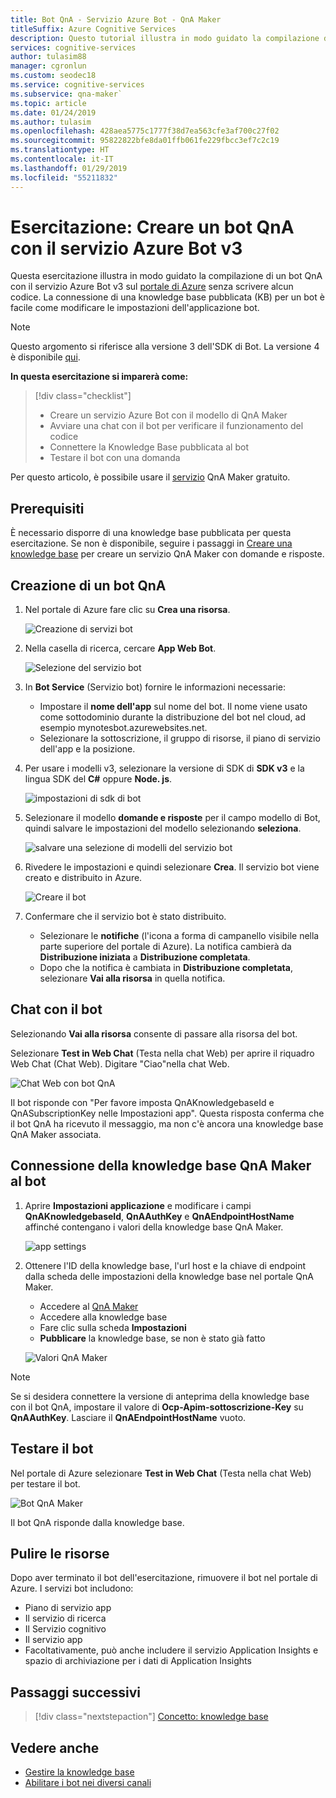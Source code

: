 ```yaml
---
title: Bot QnA - Servizio Azure Bot - QnA Maker
titleSuffix: Azure Cognitive Services
description: Questo tutorial illustra in modo guidato la compilazione di un bot QnA con il servizio Azure Bot v3 sul portale di Azure.
services: cognitive-services
author: tulasim88
manager: cgronlun
ms.custom: seodec18
ms.service: cognitive-services
ms.subservice: qna-maker`
ms.topic: article
ms.date: 01/24/2019
ms.author: tulasim
ms.openlocfilehash: 428aea5775c1777f38d7ea563cfe3af700c27f02
ms.sourcegitcommit: 95822822bfe8da01ffb061fe229fbcc3ef7c2c19
ms.translationtype: HT
ms.contentlocale: it-IT
ms.lasthandoff: 01/29/2019
ms.locfileid: "55211832"
---
```

# <a name="tutorial-create-a-qna-bot-with-azure-bot-service-v3"></a>Esercitazione: Creare un bot QnA con il servizio Azure Bot v3

Questa esercitazione illustra in modo guidato la compilazione di un bot QnA con il servizio Azure Bot v3 sul [portale di Azure](https://portal.azure.com) senza scrivere alcun codice. La connessione di una knowledge base pubblicata (KB) per un bot è facile come modificare le impostazioni dell'applicazione bot. 

> [!Note] 
> Questo argomento si riferisce alla versione 3 dell'SDK di Bot. La versione 4 è disponibile [qui](https://docs.microsoft.com/azure/bot-service/bot-builder-howto-qna?view=azure-bot-service-4.0&tabs=cs). 

**In questa esercitazione si imparerà come:**

<!-- green checkmark -->
> [!div class="checklist"]
> * Creare un servizio Azure Bot con il modello di QnA Maker
> * Avviare una chat con il bot per verificare il funzionamento del codice 
> * Connettere la Knowledge Base pubblicata al bot
> * Testare il bot con una domanda

Per questo articolo, è possibile usare il [servizio](../how-to/set-up-qnamaker-service-azure.md) QnA Maker gratuito.

## <a name="prerequisites"></a>Prerequisiti

È necessario disporre di una knowledge base pubblicata per questa esercitazione. Se non è disponibile, seguire i passaggi in [Creare una knowledge base](../How-To/create-knowledge-base.md) per creare un servizio QnA Maker con domande e risposte.

## <a name="create-a-qna-bot"></a>Creazione di un bot QnA

1. Nel portale di Azure fare clic su **Crea una risorsa**.

    ![Creazione di servizi bot](../media/qnamaker-tutorials-create-bot/bot-service-creation.png)

2. Nella casella di ricerca, cercare **App Web Bot**.

    ![Selezione del servizio bot](../media/qnamaker-tutorials-create-bot/bot-service-selection.png)

3. In **Bot Service** (Servizio bot) fornire le informazioni necessarie:

    - Impostare il **nome dell'app** sul nome del bot. Il nome viene usato come sottodominio durante la distribuzione del bot nel cloud, ad esempio mynotesbot.azurewebsites.net.
    - Selezionare la sottoscrizione, il gruppo di risorse, il piano di servizio dell'app e la posizione.

4. Per usare i modelli v3, selezionare la versione di SDK di **SDK v3** e la lingua SDK del **C#** oppure **Node. js**.

    ![impostazioni di sdk di bot](../media/qnamaker-tutorials-create-bot/bot-v3.png)

5. Selezionare il modello **domande e risposte** per il campo modello di Bot, quindi salvare le impostazioni del modello selezionando **seleziona**.

    ![salvare una selezione di modelli del servizio bot](../media/qnamaker-tutorials-create-bot/bot-v3-template.png)

6. Rivedere le impostazioni e quindi selezionare **Crea**. Il servizio bot viene creato e distribuito in Azure.

    ![Creare il bot](../media/qnamaker-tutorials-create-bot/bot-blade-settings-v3.png)

7. Confermare che il servizio bot è stato distribuito.

    - Selezionare le **notifiche** (l'icona a forma di campanello visibile nella parte superiore del portale di Azure). La notifica cambierà da **Distribuzione iniziata** a **Distribuzione completata**.
    - Dopo che la notifica è cambiata in **Distribuzione completata**, selezionare **Vai alla risorsa** in quella notifica.

## <a name="chat-with-the-bot"></a>Chat con il bot

Selezionando **Vai alla risorsa** consente di passare alla risorsa del bot.

Selezionare **Test in Web Chat** (Testa nella chat Web) per aprire il riquadro Web Chat (Chat Web). Digitare "Ciao"nella chat Web.

![Chat Web con bot QnA](../media/qnamaker-tutorials-create-bot/qna-bot-web-chat.PNG)

Il bot risponde con "Per favore imposta QnAKnowledgebaseId e QnASubscriptionKey nelle Impostazioni app". Questa risposta conferma che il bot QnA ha ricevuto il messaggio, ma non c'è ancora una knowledge base QnA Maker associata. 

## <a name="connect-your-qna-maker-knowledge-base-to-the-bot"></a>Connessione della knowledge base QnA Maker al bot

1. Aprire **Impostazioni applicazione** e modificare i campi **QnAKnowledgebaseId**, **QnAAuthKey** e **QnAEndpointHostName** affinché contengano i valori della knowledge base QnA Maker.

    ![app settings](../media/qnamaker-tutorials-create-bot/application-settings.PNG)

1. Ottenere l'ID della knowledge base, l'url host e la chiave di endpoint dalla scheda delle impostazioni della knowledge base nel portale QnA Maker.

    - Accedere al [QnA Maker](https://qnamaker.ai)
    - Accedere alla knowledge base
    - Fare clic sulla scheda **Impostazioni**
    - **Pubblicare** la knowledge base, se non è stato già fatto

    ![Valori QnA Maker](../media/qnamaker-tutorials-create-bot/qnamaker-settings-kbid-key.PNG)

> [!NOTE]
> Se si desidera connettere la versione di anteprima della knowledge base con il bot QnA, impostare il valore di **Ocp-Apim-sottoscrizione-Key** su **QnAAuthKey**. Lasciare il **QnAEndpointHostName** vuoto.

## <a name="test-the-bot"></a>Testare il bot

Nel portale di Azure selezionare **Test in Web Chat** (Testa nella chat Web) per testare il bot. 

![Bot QnA Maker](../media/qnamaker-tutorials-create-bot/qna-bot-web-chat-response.PNG)

Il bot QnA risponde dalla knowledge base.

## <a name="clean-up-resources"></a>Pulire le risorse

Dopo aver terminato il bot dell'esercitazione, rimuovere il bot nel portale di Azure. I servizi bot includono:

* Piano di servizio app
* Il servizio di ricerca
* Il Servizio cognitivo
* Il servizio app
* Facoltativamente, può anche includere il servizio Application Insights e spazio di archiviazione per i dati di Application Insights

## <a name="next-steps"></a>Passaggi successivi

> [!div class="nextstepaction"]
> [Concetto: knowledge base](../concepts/knowledge-base.md)

## <a name="see-also"></a>Vedere anche 

- [Gestire la knowledge base](https://qnamaker.ai)
- [Abilitare i bot nei diversi canali](https://docs.microsoft.com/azure/bot-service/bot-service-manage-channels)
